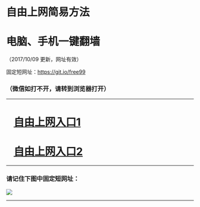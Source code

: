 ﻿# 自由上网简易方法

# 电脑、手机一键翻墙

（2017/10/09 更新，网址有效）

固定短网址：https://git.io/free99

### （微信如打不开，请转到浏览器打开）


***





# &nbsp;&nbsp; <a href="http://ft21305105.fwq-tz-1001.info/fwqtz01.html?t=10090016419 " target="_blank">自由上网入口1</a>
# &nbsp;&nbsp; <a href="http://ft2525521150.fwq-tz-1002.info/fwqtz02.html?t=10090013117 " target="_blank">自由上网入口2</a>
***

### 请记住下图中固定短网址：

<img src="https://s3-us-west-2.amazonaws.com/fwq-1001/yjfq-20170905okok.png" /> 


***

